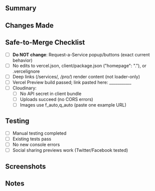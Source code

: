 ## Summary
<!-- Brief description of changes made -->

## Changes Made
<!-- List of specific changes -->

## Safe-to-Merge Checklist
- [ ] **Do NOT change**: Request-a-Service popup/buttons (exact current behavior)
- [ ] No edits to vercel.json, client/package.json ("homepage": "."), or .vercelignore
- [ ] Deep links (/services/*, /pro/*) render content (not loader-only)
- [ ] Vercel Preview build passed; link pasted here: ___________
- [ ] Cloudinary:
  - [ ] No API secret in client bundle
  - [ ] Uploads succeed (no CORS errors)
  - [ ] Images use f_auto,q_auto (paste one example URL)

## Testing
- [ ] Manual testing completed
- [ ] Existing tests pass
- [ ] No new console errors
- [ ] Social sharing previews work (Twitter/Facebook tested)

## Screenshots
<!-- Add screenshots of UI changes if applicable -->

## Notes
<!-- Any additional context or considerations -->